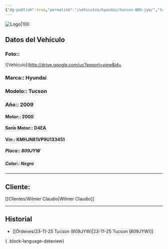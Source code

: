 ```yaml
---
{"dg-publish":true,"permalink":"/vehiculos/hyundai/tucson-809-jyw/","tags":["Hyundai"]}
---
```


![Logo|100](http://drive.google.com/uc?export=view&id=137fl3TIZ0-PU8b-Pt0bsjclwHub_u78G)

## Datos del Vehículo 
### Foto:: 
![Vehículo](http://drive.google.com/uc?export=view&id=

### Marca:: Hyundai 
### Modelo:: Tucson 
### Año:: 2009
#### Motor:: 2000
#### Serie Motor:: D4EA
#### Vin:: KMHJN81VP9U133451
##### Placa:: 809JYW
##### Color:: Negro
---

## Cliente:

[[Clientes/Wilmer Claudio\|Wilmer Claudio]]

---

## Historial

- [[Órdenes/23-11-25 Tucson (809JYW)\|23-11-25 Tucson (809JYW)]]

{ .block-language-dataview} 